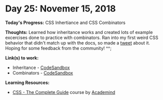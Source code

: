 # Day 25: Novemer 15, 2018

**Today's Progress:** CSS Inhertiance and CSS Combinators

**Thoughts:** Learned how inheritance works and created lots of example excercises done to practice with combinators. Ran into my first weird CSS behavior that didn't match up with the docs, so made a [tweet](https://twitter.com/_RyanRealMcCoy/status/1063120322935881728) about it. Hoping for some feedback from the community! ^^;

**Link(s) to work:**
* Inheritance - [CodeSandbox](https://codesandbox.io/embed/54nvoj11m4)
* Combinators - [CodeSandbox](https://codesandbox.io/embed/zk8m769mxm)

**Learning Resources:**
* [CSS - The Complete Guide](https://www.udemy.com/css-the-complete-guide-incl-flexbox-grid-sass/) course by [Academind](https://www.academind.com/)